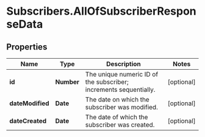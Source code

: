 # Subscribers.AllOfSubscriberResponseData

## Properties
Name | Type | Description | Notes
------------ | ------------- | ------------- | -------------
**id** | **Number** | The unique numeric ID of the subscriber; increments sequentially. | [optional] 
**dateModified** | **Date** | The date on which the subscriber was modified.  | [optional] 
**dateCreated** | **Date** | The date of which the subscriber was created.  | [optional] 
